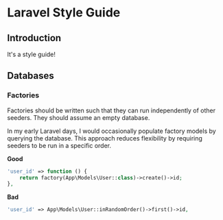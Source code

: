 # Laravel Style Guide

## Introduction

It's a style guide!

## Databases

### Factories

Factories should be written such that they can run independently of other seeders. They should assume an empty database.

In my early Laravel days, I would occasionally populate factory models by querying the database. This approach reduces flexibility by requiring seeders to be run in a specific order.

**Good**

```php
'user_id' => function () {
    return factory(App\Models\User::class)->create()->id;
},
```

**Bad**

```php
'user_id' => App\Models\User::inRandomOrder()->first()->id,
```
